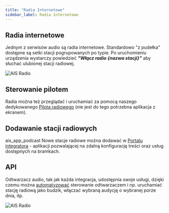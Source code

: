 ```yaml
---
title: "Radia Internetowe"
sidebar_label: Radia Internetowe
---
```


## Radia internetowe

Jednym z serwisów audio są radia internetowe. Standardowo "z pudełka" dostępne są setki stacji pogrupowanych po typie. Po uruchomieniu urządzenia wystarczy powiedzieć ***"Włącz radio {nazwa stacji}"*** aby słuchać ulubionej stacji radiowej.

![AIS Radio](/img/en/frontend/ais_integration_radio.png)


## Sterowanie pilotem

Radia można też przeglądać i uruchamiać za pomocą naszego dedykowanego [Pilota radiowego](/docs/ais_remote_index) (nie jest do tego potrzebna aplikacja z ekranem).


## Dodawanie stacji radiowych
ais_app_podcast
Nowe stacje radiowe można dodawać w [Portalu integratora](/docs/ais_dom_cloud_index) - aplikacji pozwalającej na zdalną konfigurację treści oraz usług dostępnych na bramkach.


## API

Odtwarzacz audio, tak jak każda integracja, udostępnia swoje usługi, dzięki czemu można [automatyzować](/docs/ais_bramka_automation) sterowanie odtwarzaczem i np. uruchamiać stację radiową jako budzik, włączać wybraną audycję o wybranej porze dnia, itp.


![AIS Radio](/img/en/frontend/ais_integration_radio_api.png)
